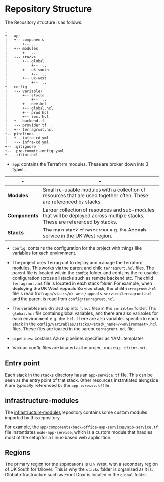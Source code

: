 Repository Structure
====================

The Repository structure is as follows:
```
.
+-- app
|   +-- components
|       +-- ...
|   +-- modules
|       +-- ...
|   +-- stacks
|       +-- global
|           +-- ...
|       +-- uk-south
|           +-- ...
|       +-- uk-west
|           +-- ...
+-- config
|   +-- variables
|       +-- stacks
|           +-- ...
|       +-- dev.hcl
|       +-- global.hcl
|       +-- prod.hcl
|       +-- test.hcl
|   +-- backend.tf
|   +-- provider.tf
|   +-- terragrunt.hcl
+-- pipelines
|   +-- infra-cd.yml
|   +-- infra-cd.yml
+-- .gitignore
+-- .pre-commit-config.yaml
+-- .tflint.hcl
```

- `app`: contains the Terraform modules. These are broken down into 3 types.

|-|-|
|----------------|------------------------------------------------------------------------------------------------------------------------------|
| **Modules**    | Small re-usable modules with a collection of resources that are used together often. These are referenced by stacks.         |
| **Components** | Larger collection of resources and sub-modules that will be deployed across multiple stacks. These are referenced by stacks. |
| **Stacks**     | The main stack of resources e.g. the Appeals service in the UK West region.                                                  |


- `config`: contains the configuration for the project with things like variables for each environment.

- The project uses Terragrunt to deploy and manage the Terraform modules. This works via the parent and child `terragrunt.hcl` files. The parent file is located within the `config` folder, and contains the re-usable configuration across all stacks such as remote backend etc. The child `terragrunt.hcl` file is located in each stack folder. For example, when deploying the UK West Appeals Service stack, the child `terragrunt.hcl` file is read from `app/stacks/uk-west/appeals-service/terragrunt.hcl` and the parent is read from `config/terragrunt.hcl`.

- The variables are divided up into `*.hcl` files in the `variables` folder. The `global.hcl` file contains global variables, and there are also variables for each environment e.g. `dev.hcl`. There are also variables specific to each stack in the `config/varirables/stacks/<stack_name>/<environment>.hcl` files. These files are loaded in the parent `terragrunt.hcl` file.

- `pipelines`: contains Azure pipelines specified as YAML templates.

- Various config files are located at the project root e.g. `.tflint.hcl`.


Entry point
-----------

Each stack in the `stacks` directory has an `app-service.tf` file. This can be seen as the entry point of that stack. Other resources instantiated alongside it are typically referenced by the `app-service.tf` file.


infrastructure-modules
----------------------

The [infrastructure-modules](https://github.com/Planning-Inspectorate/infrastructure-modules) repository contains some custom modules imported by this repository.

For example, the `app/components/back-office-app-services/app-service.tf` file instantiates `node-app-service`, which is a custom module that handles most of the setup for a Linux-based web application.


Regions
-------

The primary region for the applications is UK West, with a secondary region of UK South for failover. This is why the `stacks` folder is organised as it is. Global infrastructure such as Front Door is located in the `global` folder.
